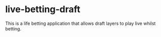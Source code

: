 # live-betting-draft
This is a life betting application that allows draft layers to play live whilst betting.

